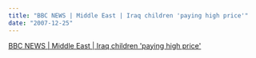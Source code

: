 ```yaml
---
title: "BBC NEWS | Middle East | Iraq children 'paying high price'"
date: "2007-12-25"
---
```


[BBC NEWS | Middle East | Iraq children 'paying high price'](https://news.bbc.co.uk/2/hi/middle_east/7156399.stm)
